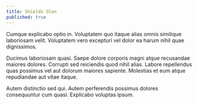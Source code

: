 ```yaml
---
title: Shields Glen
published: true
---
```


Cumque explicabo optio in. Voluptatem quo itaque alias omnis similique laboriosam velit. Voluptatem vero excepturi vel dolor ea harum nihil quae dignissimos.

Ducimus laboriosam quasi. Saepe dolore corporis magni atque recusandae maiores dolores. Corrupti sed reiciendis quod nihil alias. Labore repellendus quas possimus vel aut dolorum maiores sapiente. Molestias et eum atque repudiandae aut vitae itaque.

Autem distinctio sed qui. Autem perferendis possimus dolores consequuntur cum quasi. Explicabo voluptas ipsum.